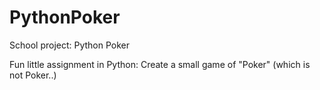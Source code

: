 # PythonPoker

School project: Python Poker

Fun little assignment in Python: Create a small game of "Poker" (which is not Poker..)
